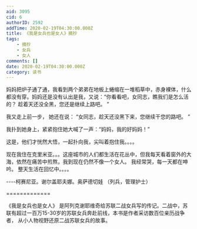 ```yaml
---
aid: 3095
cid: 6
authorID: 2592
addTime: 2020-02-19T04:30:00.000Z
title: 《我是女兵也是女人》摘抄
tags:
    - 摘抄
    - 女兵
    - 女人
comments: []
date: 2020-02-19T04:30:00.000Z
category: 读书
---
```


妈妈把炉子通了通，我看到两个弟弟在地板上蜷缩在一堆稻草中，赤身裸体，什么都没有穿。妈妈还是没有认出是我，又说：“你看看吧，女同志，瞧我们是怎么活的？ 趁着天还没全黑，您还是继续上路吧。 ”

我又走上前一步， 她还在说： “女同志，趁天还没黑下来，您继续干您的路吧。 ”

我扑到她身上，紧紧抱住她大喊了一声：“妈妈，我的好妈妈！”

这是，他们才恍然大悟，一起扑向我，尖叫着抱住我。。。。

现在我住在克里米亚。。。这座城市的人们都生活在花丛中，但我每天看着窗外的大海，依然在痛苦中煎熬，我到现在仍然不像一个女人。 我经常哭，每一天都在呻吟。 整天生活在回忆中。。。。

\----柯赛尼亚。谢尔盖耶夫娜。奥萨德切娃 （列兵，管理护士）

\=============

《我是女兵也是女人》 是阿列克谢耶维奇给苏联二战女兵写的传记。二战中，苏联有超过一百万15-30岁的苏联女兵奔赴前线，本书是作者采访数百位亲历战争者， 从小人物视野还原二战苏联女兵的故事。
